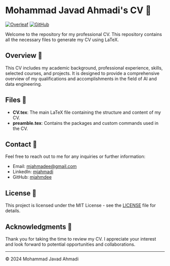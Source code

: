 # Mohammad Javad Ahmadi's CV 🚀

[![Overleaf](https://img.shields.io/badge/Overleaf-Read%20Online-brightgreen)](https://www.overleaf.com/read/swpsnfmtysrv#323d5e)
[![GitHub](https://img.shields.io/github/license/MJAHMADEE/CV)](https://github.com/MJAHMADEE/CV/blob/main/LICENSE)

Welcome to the repository for my professional CV. This repository contains all the necessary files to generate my CV using LaTeX.

## Overview 📄

This CV includes my academic background, professional experience, skills, selected courses, and projects. It is designed to provide a comprehensive overview of my qualifications and accomplishments in the field of AI and data engineering.

## Files 📂

- **CV.tex**: The main LaTeX file containing the structure and content of my CV.
- **preamble.tex**: Contains the packages and custom commands used in the CV.

## Contact 📧

Feel free to reach out to me for any inquiries or further information:

- Email: [mjahmadee@gmail.com](mailto:mjahmadee@gmail.com)
- LinkedIn: [mjahmadi](https://www.linkedin.com/in/mjahmadi)
- GitHub: [mjahmdee](https://github.com/mjahmdee)

## License 📜

This project is licensed under the MIT License - see the [LICENSE](https://github.com/MJAHMADEE/CV/blob/main/LICENSE) file for details.

## Acknowledgments 🙏

Thank you for taking the time to review my CV. I appreciate your interest and look forward to potential opportunities and collaborations.

---

© 2024 Mohammad Javad Ahmadi
